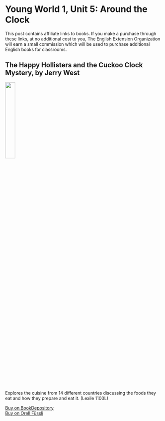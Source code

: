 # Young World 1, Unit 5: Around the Clock

This post contains affiliate links to books. If you make a purchase through these links, at no additional cost to you, The English Extension Organization will earn a small commission which will be used to purchase additional English books for classrooms.

## The Happy Hollisters and the Cuckoo Clock Mystery, by Jerry West

<img src="https://imgur.com/7L5Xm9p.png" width="25%"  />

Explores the cuisine from 14 different countries discussing the foods they eat and how they prepare and eat it.  (Lexile 1100L)


<a href="https://www.bookdepository.com/Whats-on-Your-Plate-Whitney-Stewart/9781454926726?ref=grid-view&qid=1656000036768&sr=1-1" rel="nofollow"> Buy on BookDepository</a>  
<a href="https://www.orellfuessli.ch/shop/home/artikeldetails/A1046425427" rel="nofollow">Buy on Orell Füssli</a>






<!--stackedit_data:
eyJoaXN0b3J5IjpbMTg4OTM3NzI2MywxMTAzNTEwMTkzXX0=
-->